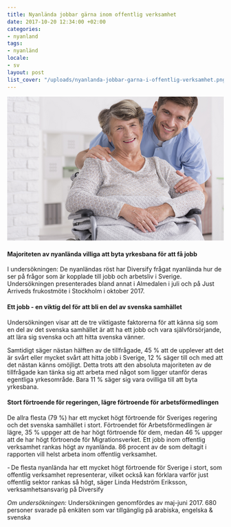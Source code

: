 ```yaml
---
title: Nyanlända jobbar gärna inom offentlig verksamhet
date: 2017-10-20 12:34:00 +02:00
categories:
- nyanland
tags:
- nyanländ
locale:
- sv
layout: post
list_cover: "/uploads/nyanlanda-jobbar-garna-i-offentlig-verksamhet.png"
---
```


![Nyanlända jobbar gärna inom offentlig verksamhet](/uploads/nyanlanda-jobbar-garna-i-offentlig-verksamhet.png)

#### Majoriteten av nyanlända villiga att byta yrkesbana för att få jobb

I undersökningen: De nyanländas röst har Diversify frågat nyanlända hur de ser på frågor som är kopplade till jobb och arbetsliv i Sverige. Undersökningen presenterades bland annat i Almedalen i juli och på Just Arriveds frukostmöte i Stockholm i oktober 2017.

#### Ett jobb - en viktig del för att bli en del av svenska samhället
Undersökningen visar att de tre viktigaste faktorerna för att känna sig som en del av det svenska samhället är att ha ett jobb och vara självförsörjande, att lära sig svenska och att hitta svenska vänner.

Samtidigt säger nästan hälften av de tillfrågade, 45 % att de upplever att det är svårt eller mycket svårt att hitta jobb i Sverige, 12 % säger till och med att det nästan känns omöjligt. Detta trots att den absoluta majoriteten av de tillfrågade kan tänka sig att arbeta med något som ligger utanför deras egentliga yrkesområde. Bara  11 % säger sig vara ovilliga till att byta yrkesbana.

#### Stort förtroende för regeringen, lägre förtroende för arbetsförmedlingen
De allra flesta (79 %) har ett mycket högt förtroende för Sveriges regering och det svenska samhället i stort. Förtroendet för Arbetsförmedlingen är lägre, 35 % uppger att de har högt förtroende för dem, medan 46 % uppger att de har högt förtroende för Migrationsverket. Ett jobb inom offentlig verksamhet rankas högt av nyanlända. 86 procent av de som deltagit i rapporten vill helst arbeta inom offentlig verksamhet.

\- De flesta nyanlända har ett mycket högt förtroende för Sverige i stort, som offentlig verksamhet representerar, vilket också kan förklara varför just offentlig sektor rankas så högt, säger Linda Hedström Eriksson, verksamhetsansvarig på Diversify


_Om undersökningen:_
Undersökningen genomfördes  av maj-juni 2017. 680 personer svarade på enkäten som var tillgänglig på arabiska, engelska & svenska
